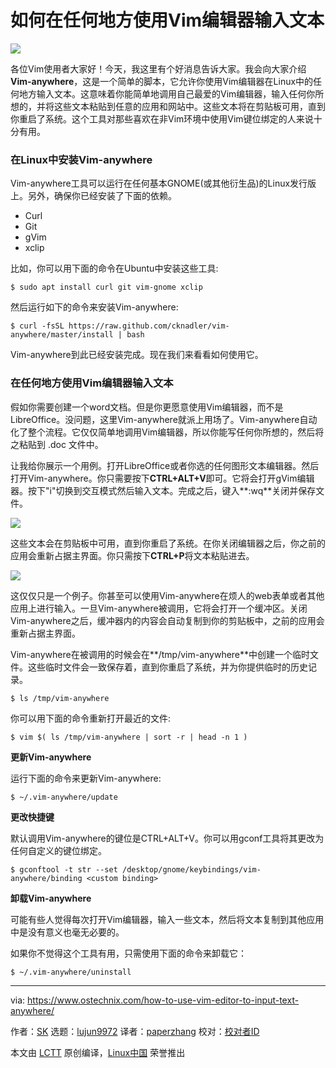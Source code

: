 如何在任何地方使用Vim编辑器输入文本
======
![](https://www.ostechnix.com/wp-content/uploads/2018/05/vim-anywhere-720x340.png)

各位Vim使用者大家好！今天，我这里有个好消息告诉大家。我会向大家介绍**Vim-anywhere**，这是一个简单的脚本，它允许你使用Vim编辑器在Linux中的任何地方输入文本。这意味着你能简单地调用自己最爱的Vim编辑器，输入任何你所想的，并将这些文本粘贴到任意的应用和网站中。这些文本将在剪贴板可用，直到你重启了系统。这个工具对那些喜欢在非Vim环境中使用Vim键位绑定的人来说十分有用。

### 在Linux中安装Vim-anywhere
Vim-anywhere工具可以运行在任何基本GNOME(或其他衍生品)的Linux发行版上。另外，确保你已经安装了下面的依赖。

  * Curl
  * Git
  * gVim
  * xclip


比如，你可以用下面的命令在Ubuntu中安装这些工具:
```
$ sudo apt install curl git vim-gnome xclip

```
然后运行如下的命令来安装Vim-anywhere:
```
$ curl -fsSL https://raw.github.com/cknadler/vim-anywhere/master/install | bash

```
Vim-anywhere到此已经安装完成。现在我们来看看如何使用它。
### 在任何地方使用Vim编辑器输入文本
假如你需要创建一个word文档。但是你更愿意使用Vim编辑器，而不是LibreOffice。没问题，这里Vim-anywhere就派上用场了。Vim-anywhere自动化了整个流程。它仅仅简单地调用Vim编辑器，所以你能写任何你所想的，然后将之粘贴到 .doc 文件中。

让我给你展示一个用例。打开LibreOffice或者你选的任何图形文本编辑器。然后打开Vim-anywhere。你只需要按下**CTRL+ALT+V**即可。它将会打开gVim编辑器。按下"i"切换到交互模式然后输入文本。完成之后，键入**:wq**关闭并保存文件。

![][2]

这些文本会在剪贴板中可用，直到你重启了系统。在你关闭编辑器之后，你之前的应用会重新占据主界面。你只需按下**CTRL+P**将文本粘贴进去。

![][3]

这仅仅只是一个例子。你甚至可以使用Vim-anywhere在烦人的web表单或者其他应用上进行输入。一旦Vim-anywhere被调用，它将会打开一个缓冲区。关闭Vim-anywhere之后，缓冲器内的内容会自动复制到你的剪贴板中，之前的应用会重新占据主界面。

Vim-anywhere在被调用的时候会在**/tmp/vim-anywhere**中创建一个临时文件。这些临时文件会一致保存着，直到你重启了系统，并为你提供临时的历史记录。
```
$ ls /tmp/vim-anywhere

```
你可以用下面的命令重新打开最近的文件:
```
$ vim $( ls /tmp/vim-anywhere | sort -r | head -n 1 )

```
**更新Vim-anywhere**

运行下面的命令来更新Vim-anywhere:
```
$ ~/.vim-anywhere/update

```

**更改快捷键**

默认调用Vim-anywhere的键位是CTRL+ALT+V。你可以用gconf工具将其更改为任何自定义的键位绑定。
```
$ gconftool -t str --set /desktop/gnome/keybindings/vim-anywhere/binding <custom binding>

```

**卸载Vim-anywhere**


可能有些人觉得每次打开Vim编辑器，输入一些文本，然后将文本复制到其他应用中是没有意义也毫无必要的。

如果你不觉得这个工具有用，只需使用下面的命令来卸载它：
```
$ ~/.vim-anywhere/uninstall

```




--------------------------------------------------------------------------------

via: https://www.ostechnix.com/how-to-use-vim-editor-to-input-text-anywhere/

作者：[SK][a]
选题：[lujun9972](https://github.com/lujun9972)
译者：[paperzhang](https://github.com/paperzhang)
校对：[校对者ID](https://github.com/校对者ID)

本文由 [LCTT](https://github.com/LCTT/TranslateProject) 原创编译，[Linux中国](https://linux.cn/) 荣誉推出

[a]:https://www.ostechnix.com/author/sk/
[2]:http://www.ostechnix.com/wp-content/uploads/2018/05/vim-anywhere-1-1.png
[3]:http://www.ostechnix.com/wp-content/uploads/2018/05/vim-anywhere-2.png











